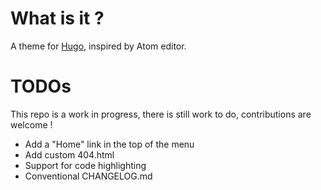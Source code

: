 # What is it ? 

A theme for [Hugo](https://gohugo.io/), inspired by Atom editor.

# TODOs

This repo is a work in progress, there is still work to do, contributions are welcome !

- Add a "Home" link in the top of the menu 
- Add custom 404.html
- Support for code highlighting
- Conventional CHANGELOG.md
